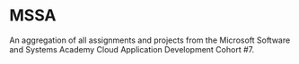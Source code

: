 # MSSA
An aggregation of all assignments and projects from the Microsoft Software and Systems Academy Cloud Application Development Cohort #7.
